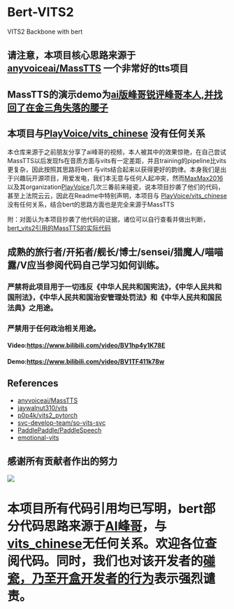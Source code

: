 # Bert-VITS2

VITS2 Backbone with bert

## 请注意，本项目核心思路来源于[anyvoiceai/MassTTS](https://github.com/anyvoiceai/MassTTS) 一个非常好的tts项目
## MassTTS的演示demo为[ai版峰哥锐评峰哥本人,并找回了在金三角失落的腰子](https://www.bilibili.com/video/BV1w24y1c7z9) 
## 本项目与[PlayVoice/vits_chinese](https://github.com/PlayVoice/vits_chinese) 没有任何关系

本仓库来源于之前朋友分享了ai峰哥的视频，本人被其中的效果惊艳，在自己尝试MassTTS以后发现fs在音质方面与vits有一定差距，并且training的pipeline比vits更复杂，因此按照其思路将bert
与vits结合起来以获得更好的韵律。本身我们是出于兴趣玩开源项目，用爱发电，我们本无意与任何人起冲突，然而[MaxMax2016](https://github.com/MaxMax2016)
以及其organization[PlayVoice](https://github.com/PlayVoice)几次三番前来碰瓷，说本项目抄袭了他们的代码，甚至上法院云云，因此在Readme中特别声明，本项目与
[PlayVoice/vits_chinese](https://github.com/PlayVoice/vits_chinese)没有任何关系，结合bert的思路方面也是完全来源于MassTTS


附：对面认为本项目抄袭了他代码的证据，诸位可以自行查看并做出判断，[bert_vits2引用的MassTTS的实际代码](https://github.com/PlayVoice/vits_chinese/tree/4781241520c6b9fdcf090fca289148719272e89f#bert_vits2%E5%BC%95%E7%94%A8%E7%9A%84masstts%E7%9A%84%E5%AE%9E%E9%99%85%E4%BB%A3%E7%A0%81) 

## 成熟的旅行者/开拓者/舰长/博士/sensei/猎魔人/喵喵露/V应当参阅代码自己学习如何训练。
### 严禁将此项目用于一切违反《中华人民共和国宪法》，《中华人民共和国刑法》，《中华人民共和国治安管理处罚法》和《中华人民共和国民法典》之用途。
### 严禁用于任何政治相关用途。
#### Video:https://www.bilibili.com/video/BV1hp4y1K78E
#### Demo:https://www.bilibili.com/video/BV1TF411k78w
## References
+ [anyvoiceai/MassTTS](https://github.com/anyvoiceai/MassTTS)
+ [jaywalnut310/vits](https://github.com/jaywalnut310/vits)
+ [p0p4k/vits2_pytorch](https://github.com/p0p4k/vits2_pytorch)
+ [svc-develop-team/so-vits-svc](https://github.com/svc-develop-team/so-vits-svc)
+ [PaddlePaddle/PaddleSpeech](https://github.com/PaddlePaddle/PaddleSpeech)
+ [emotional-vits](https://github.com/innnky/emotional-vits)
## 感谢所有贡献者作出的努力
<a href="https://github.com/fishaudio/Bert-VITS2/graphs/contributors" target="_blank">
  <img src="https://contrib.rocks/image?repo=fishaudio/Bert-VITS2"/>
</a>

# 本项目所有代码引用均已写明，bert部分代码思路来源于[AI峰哥](https://www.bilibili.com/video/BV1w24y1c7z9)，与[vits_chinese](https://github.com/PlayVoice/vits_chinese)无任何关系。欢迎各位查阅代码。同时，我们也对该开发者的[碰瓷，乃至开盒开发者的行为](https://www.bilibili.com/read/cv27101514/)表示强烈谴责。

